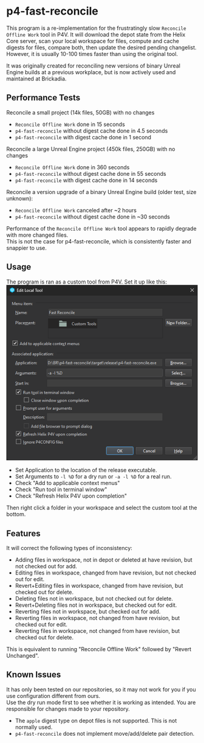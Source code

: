 # p4-fast-reconcile

This program is a re-implementation for the frustratingly slow `Reconcile Offline Work` tool in P4V. It will download the depot state from the Helix Core server, scan your local workspace for files, compute and cache digests for files, compare both, then update the desired pending changelist. However, it is usually 10-100 times faster than using the original tool.

It was originally created for reconciling new versions of binary Unreal Engine builds at a previous workplace, but is now actively used and maintained at Brickadia.

## Performance Tests

Reconcile a small project (14k files, 50GB) with no changes
- `Reconcile Offline Work` done in 15 seconds
- `p4-fast-reconcile` without digest cache done in 4.5 seconds
- `p4-fast-reconcile` with digest cache done in 1 second

Reconcile a large Unreal Engine project (450k files, 250GB) with no changes
- `Reconcile Offline Work` done in 360 seconds
- `p4-fast-reconcile` without digest cache done in 55 seconds 
- `p4-fast-reconcile` with digest cache done in 14 seconds

Reconcile a version upgrade of a binary Unreal Engine build (older test, size unknown):
- `Reconcile Offline Work` canceled after ~2 hours
- `p4-fast-reconcile` without digest cache done in ~30 seconds

Performance of the `Reconcile Offline Work` tool appears to rapidly degrade with more changed files.  
This is not the case for p4-fast-reconcile, which is consistently faster and snappier to use.

## Usage

The program is ran as a custom tool from P4V. Set it up like this:
![Custom Tool Setup](img/custom_tool.png)

- Set Application to the location of the release executable.
- Set Arguments to `-l %D` for a dry run or `-a -l %D` for a real run.
- Check "Add to applicable context menus"
- Check "Run tool in terminal window"
- Check "Refresh Helix P4V upon completion"

Then right click a folder in your workspace and select the custom tool at the bottom.

## Features

It will correct the following types of inconsistency:

- Adding files in workspace, not in depot or deleted at have revision, but not checked out for add.
- Editing files in workspace, changed from have revision, but not checked out for edit.
- Revert+Editing files in workspace, changed from have revision, but checked out for delete.
- Deleting files not in workspace, but not checked out for delete.
- Revert+Deleting files not in workspace, but checked out for edit.
- Reverting files not in workspace, but checked out for add.
- Reverting files in workspace, not changed from have revision, but checked out for edit.
- Reverting files in workspace, not changed from have revision, but checked out for delete.

This is equivalent to running "Reconcile Offline Work" followed by "Revert Unchanged".

## Known Issues

It has only been tested on our repositories, so it may not work for you if you use configuration different from ours.  
Use the dry run mode first to see whether it is working as intended. You are responsible for changes made to your repository.

- The `apple` digest type on depot files is not supported. This is not normally used.
- `p4-fast-reconcile` does not implement move/add/delete pair detection.
